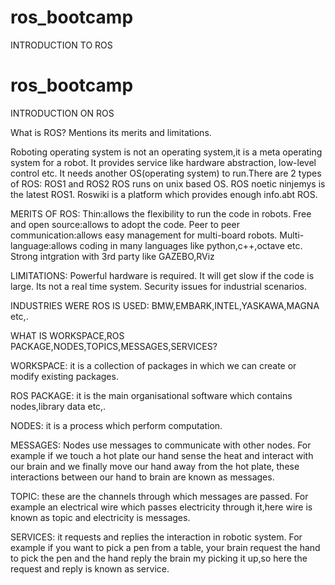 # ros_bootcamp
INTRODUCTION TO ROS

# ros_bootcamp
INTRODUCTION ON ROS

What is ROS? Mentions its merits and limitations.

Roboting operating system is not an operating system,it is a meta operating system for a robot. It provides service like hardware abstraction, low-level control etc.
It needs another OS(operating system) to run.There are 2 types of ROS:
ROS1 and ROS2
ROS runs on unix based OS. 
ROS noetic ninjemys is the latest ROS1. Roswiki is a platform which provides enough info.abt ROS.

MERITS OF ROS:
Thin:allows the flexibility to run the code in robots.
Free and open source:allows to adopt the code.
Peer to peer communication:allows easy management for multi-board robots.
Multi-language:allows coding in many languages like python,c++,octave etc.
Strong intgration with 3rd party like GAZEBO,RViz

LIMITATIONS:
Powerful hardware is required.
It will get slow if the code is large.
Its not a real time system.
Security issues for industrial scenarios.

INDUSTRIES WERE ROS IS USED:
BMW,EMBARK,INTEL,YASKAWA,MAGNA etc,.

WHAT IS WORKSPACE,ROS PACKAGE,NODES,TOPICS,MESSAGES,SERVICES?

WORKSPACE: it is a collection of packages in which we can create or modify existing  packages.

ROS PACKAGE: it is the main organisational software which contains nodes,library data etc,.

NODES: it is a process which perform computation. 

MESSAGES: Nodes use messages to communicate with other nodes. For example if we touch a hot plate our hand sense the heat and interact with our brain and we finally move our hand away from the hot plate, these interactions between our hand to brain are known as messages.

TOPIC: these are the channels through which messages are passed. For example an electrical wire which passes  electricity through it,here wire is known as topic and electricity is messages.

SERVICES: it requests and replies the interaction in robotic system. For example if you want to pick a pen from a table, your brain request the hand to pick the pen and the hand reply the brain my picking it up,so here the request and reply is known as service.
